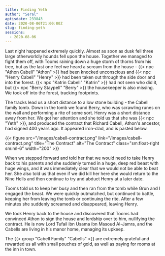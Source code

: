 ```yaml
---
title: Finding Yeth
author: "Seral"
aptisdate: 233843
date: 2020-08-06T21:00:00Z
slug: finding-yeth
sessions:
  - 2020-08-06
---
```


Last night happened extremely quickly. Almost as soon as dusk fell three large otherworldly hounds fell upon the house. Together we managed to fight them off, with Tooms raining down a huge storm of thorns from his tree, but as the last one feel we heard a scream from the house - {{< npc "Athon Cabell" "Athon" >}} had been knocked unconscious and {{< npc "Henry Cabell" "Henry" >}} had been taken out through the side door and into the forest.<!--more--> {{< npc "Katrin Cabell" "Katrin" >}} had not seen who did it, but {{< npc "Berry Staypell" "Berry" >}} the housekeeper is also missing. We took off into the forest, tracking footprints.

The tracks lead us a short distance to a low stone building - the Cabell family tomb. Down in the tomb we found Berry, who was scrawling runes on the wall and performing a rite of some sort. Henry was a short distance away from her. We got her attention and she told us that she was {{< npc "Yeth" >}}, and produced the contract that Richard Cabell, Athon's ancestor, had signed 400 years ago. It appeared iron-clad, and is pasted below.

{{< figure src="/images/cabell-contract.png" link="/images/cabell-contract.png" title="The Contract" alt="The Contract" class="sm:float-right sm:ml-6" width="200" >}}

When we stepped forward and told her that we would need to take Henry back to his parents and she suddenly turned in a huge, deep red beast with huge wings, and it was immediately clear that we would not be able to beat her. She also told us that even if we did kill her here she would return to the Nine Hells and then continue to try and abduct Henry at a later date.

Tooms told us to keep her busy and then ran from the tomb while Grun and I engaged the beast. We were quickly outmatched, but continued to battle, keeping her from leaving the tomb or continuing the rite. After a few minutes she suddenly screamed and disappeared, leaving Henry.

We took Henry back to the house and discovered that Tooms had convinced Athon to sign the house and lordship over to him, nullifying the contract. He is now Lord Tufail ibn Usama ibn Masoud Al-Jamra, and the Cabells are living in his manor home, managing its upkeep.

The {{< group "Cabell Family" "Cabells" >}} are extremely grateful and rewarded us all with small pouches of gold, as well as paying for rooms at the inn in town.
